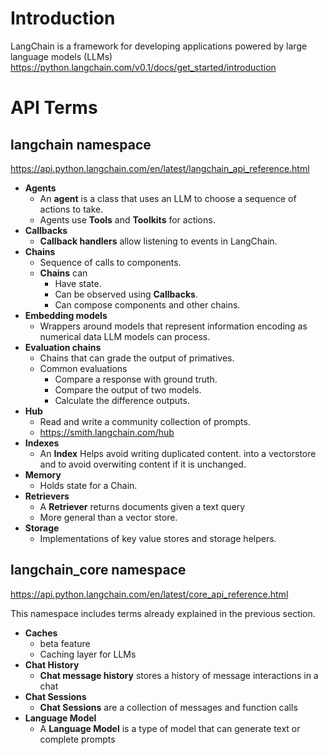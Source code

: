 # Introduction 

LangChain is a framework for developing applications powered by large language models (LLMs) https://python.langchain.com/v0.1/docs/get_started/introduction

# API Terms

## langchain namespace

https://api.python.langchain.com/en/latest/langchain_api_reference.html

 - **Agents** 
   - An **agent** is a class that uses an LLM to choose a sequence of actions to take.
   - Agents use **Tools** and **Toolkits** for actions.
 - **Callbacks**
   - **Callback handlers** allow listening to events in LangChain.
 - **Chains**
   - Sequence of calls to components.
   - **Chains** can
     - Have state.
     - Can be observed using **Callbacks**.
     - Can compose components and other chains.
 - **Embedding models**
   - Wrappers around models that represent information encoding as numerical data LLM models can process.
 - **Evaluation chains** 
   - Chains that can grade the output of primatives.
   - Common evaluations
     - Compare a response with ground truth.
     - Compare the output of two models.
     - Calculate the difference outputs.
 - **Hub**
   - Read and write a community collection of prompts.
   - https://smith.langchain.com/hub
 - **Indexes**
   - An **Index** Helps avoid writing duplicated content. into a vectorstore and to avoid overwiting content if it is unchanged.
 - **Memory**
   - Holds state for a Chain.
 - **Retrievers**
   - A **Retriever** returns documents given a text query
   - More general than a vector store.
 - **Storage**
   - Implementations of key value stores and storage helpers.

## langchain_core namespace

https://api.python.langchain.com/en/latest/core_api_reference.html

This namespace includes terms already explained in the previous section.

 - **Caches**
   - beta feature
   - Caching layer for LLMs
 - **Chat History**
   - **Chat message history** stores a history of message interactions in a chat
 - **Chat Sessions**
   - **Chat Sessions** are a collection of messages and function calls
 - **Language Model**
   - A **Language Model** is a type of model that can generate text or complete prompts